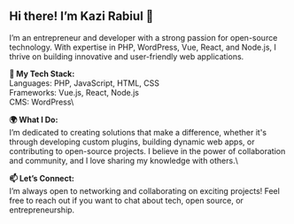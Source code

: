 ## Hi there! I’m Kazi Rabiul 👋
I’m an entrepreneur and developer with a strong passion for open-source technology. With expertise in PHP, WordPress, Vue, React, and Node.js, I thrive on building innovative and user-friendly web applications.

<b>🔧 My Tech Stack:</b>\
Languages: PHP, JavaScript, HTML, CSS\
Frameworks: Vue.js, React, Node.js\
CMS: WordPress\

<b>🌍 What I Do:</b>\
I’m dedicated to creating solutions that make a difference, whether it's through developing custom plugins, building dynamic web apps, or contributing to open-source projects. I believe in the power of collaboration and community, and I love sharing my knowledge with others.\

<b>📫 Let’s Connect:</b>\
I’m always open to networking and collaborating on exciting projects! Feel free to reach out if you want to chat about tech, open source, or entrepreneurship.


